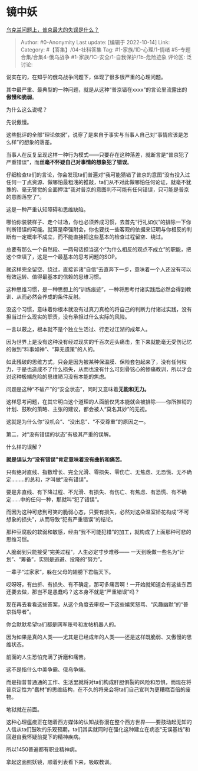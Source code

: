 # 镜中妖
[乌克兰问题上，普京最大的失误是什么？](https://www.zhihu.com/question/555999372/answer/2714506828)

> Author: #0-Anonymity
> Last update: [编辑于 2022-10-14]
> Link:
> Category: #【答集】/04-社科答集
> Tag: #1-家族/1D-心理/1-情绪 #5-专题合集/合集4-俄乌战争 #1-家族/1C-安全/1-自我保护/1b-危险迹象
> 评论区:
> 泛讨论:

说实在的，在知乎的俄乌战争问题下，体现了很多很严重的心理问题。

其中最严重、最典型的一种问题，就是从这种“普京错在xxxx”的言论里流露出的**傲慢和脆弱**。

为什么这么说呢？

先说傲慢。

这些批评的全部“理论依据”，说穿了是来自于事实与当事人自己对“事情应该是怎么样”的想象的落差。

当事人在反复呈现这样一种行为模式——只要存在这种落差，就断言是“普京犯了严重错误”，而**丝毫不怀疑自己对事情的想象犯了错误**。

仔细检查ta们的言论，你会发现ta们普遍对“我可能猜错了普京的意图”没有投入过任何一丁点资源、做哪怕最粗浅的推敲，ta们从不对此做哪怕任何论证，就毫不犹豫的、毫无警觉的全面押注“我对普京的意图判不可能有任何错误，只可能是普京的意图落空了”。

这是一种严重认知障碍和思维缺陷。

哪怕你装装样子、走个过场，你也必须养成习惯，去首先“行礼如仪”的排除一下你判断错误的可能。就算是牵强附会，你也要找一些客观的依据来证明与你相反的判断有一定概率不成立，而不能直接把这些基本的检查过程留空、绕过。

总要有那么一个自然段、一两句话担当这个“为什么相反的观点不成立”的职能，把这个空填了，这是一个最基本的思考问题的SOP。

就这样完全留空、绕过，直接诉诸“自信”去直奔下一步，意味着一个人还没有可以有效运转、值得最基本的信赖的思维习惯。

这种思维习惯，是一种思想上的“训练痕迹”，一种将思考付诸实践后必然会得到教训、从而必然会养成的条件反射。

没这个习惯，意味着你根本就没有过真刀真枪的将自己的判断力付诸过实践，没有担当过什么现实的职责，没有承担过什么实际的风险。

一言以蔽之，根本就不是个独立生活过、行走过江湖的成年人。

因为世界上是没有这种没有经过现实的千百次迎头痛击，生下来就能毫无受伤记忆的做到“料事如神”、“算无遗策”的人的。

如此残破的思维方式，只会是因为被某种保温膜、保险套包起来了，没有任何权力，于是也造成不了什么损失，从而也没有什么可刻骨铭心的惨痛教训，所以才会对这种极端危险的思维陋习没有本能的焦虑。

问题是这种“不破产”的“安全状态”，同时又意味着**无能和无力。**

这样思考问题，在其它明白这个道理的人面前仅凭本能就会被排除——你所推销的计划、鼓吹的策略、主张的建议，都会被人“莫名其妙”的无视。

这就是为什么你“没机会”、“没出息”、“不受尊重”的原因之一。

第二，对“没有错误的状态”有极其严重的误解。

什么样的误解？

**就是误认为“没有错误”肯定意味着没有曲折和痛苦**。

只有绝对直线、指数增长、完全光滑、零损失、零伤亡、无焦虑、无恐慌、无不确定………的总和，才叫做“没有错误”。

要是非直线、有下降过程、不光滑、有损失、有伤亡、有焦虑、有恐慌、有不确定……中的任何一种，那就叫“犯了错误”。

而因为这种可悲到可笑的脆弱心态，只要有损失，必然对这朵温室娇花构成“不可想象的损失”，从而导致“犯有严重错误”的结论。

那种豆腐般的软弱和敏感，经由“我不可能犯错”的加工，就构成了上面那种可悲的思维习惯。

人脆弱到只能接受“完美过程”，人生必定寸步难移—— 一天到晚做一些名为“计划”、“筹备”，实则是逃避、投降的“努力”。

一辈子“过家家”，躲在父母的翅膀下君临天下。

哎呀呀，有曲折、有损失、有不确定，那可多痛苦啊！一开始就知道会有这些东西还要去做，那岂不是愚蠢吗？这本身不就是“严重错误”吗？

现在再去看看这些答案，从这个角度去审视一下这些嬉笑怒骂、“风趣幽默”的“普京指导者”。

你会默默希望ta们都是网军账号和发帖机器人的。

因为如果是真的人类——尤其是已经成年的人类——还是这样既脆弱、又傲慢的思维状态。

前面的人生恐怕充满了折磨和痛苦。

这不是指什么中美争霸、俄乌争端。

而是指普普通通的工作、生活里就将对ta们构成肝胆俱裂的风险和恐惧，而现在将普京定性为“蠢材”的思维结构，在不久的将来会将ta们自己宣判为更糟糕百倍的废物。

地狱就在前面。

这种心理瘟疫正在随着西方媒体的认知战弥漫在整个西方世界——要鼓动起无知的人信从ta们鼓吹的乐观预期，ta们其实就同时在强化这种建立在病态“无误基线”和回避自我怀疑前提下的精神疾病。

所以1450普遍都有职业精神病。

拿起这面照妖镜，顺着列表看下来，吸取教训。

